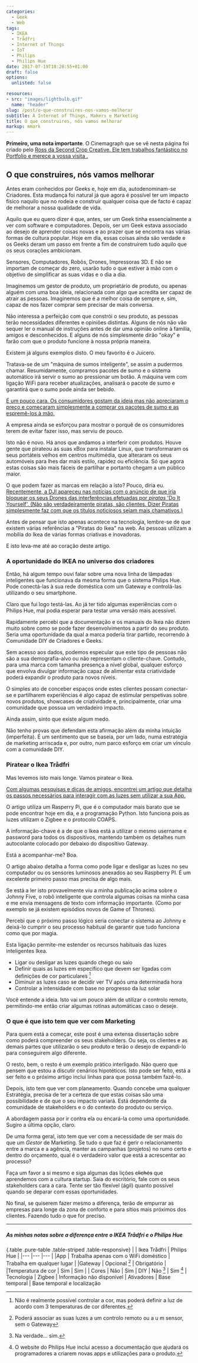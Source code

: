 ```yaml
---
categories: 
  - Geek
  - Web
tags:
  - IKEA
  - Trådfri
  - Internet of Things
  - IoT
  - Philips
  - Philips Hue
date: 2017-07-19T18:28:55+01:00
draft: false
options:
  unlisted: false

resources: 
- src: "images/lightbulb.gif"
  name: "header"
slug: /post/o-que-construires-nos-vamos-melhorar
subtitle: A Internet of Things, Makers e Marketing
title: O que construires, nós vamos melhorar
markup: mmark
---
```


**Primeiro, uma nota importante**. O Cinemagraph que se vê nesta página foi criado pelo [Ross da Second Crop Creative. Ele tem trabalhos fantástico no Portfolio e merece a vossa visita    .](http://secondcropcreative.com/)

## O que construires, nós vamos melhorar 

Antes eram conhecidos por Geeks e, hoje em dia, autodenominam-se Criadores. Esta mudança foi natural já que agora é possível ter um impacto físico naquilo que no rodeia e construir qualquer coisa que de facto é capaz de melhorar a nossa qualidade de vida.

<!--more-->

Aquilo que eu quero dizer é que, antes, ser um Geek tinha essencialmente a ver com software e computadores. Depois, ser um Geek estava associado ao desejo de aprender coisas novas e ao prazer que se encontra nas várias formas de cultura popular. Hoje em dia, essas coisas ainda são verdade e os Geeks deram um passo em frente a fim de construírem tudo aquilo que os seus corações ambicionam.

Sensores, Computadores, Robôs, Drones, Impressoras 3D. E não se importam de começar do zero, usarão tudo o que estiver à mão com o objetivo de simplificar as suas vidas e o dia a dia.

Imaginemos um gestor de produto, um proprietário de produto, ou apenas alguém com uma boa ideia, relacionada com algo que acredita ser capaz de atrair as pessoas. Imaginemos que é a melhor coisa de sempre e, sim, capaz de nos fazer comprar sem precisar de mais conversa.

Não interessa a perfeição com que constrói o seu produto, as pessoas terão necessidades diferentes e opiniões distintas. Alguns de nós não vão sequer ler o manual de instruções antes de dar uma opinião online à família, amigos e desconhecidos. E alguns de nós simplesmente dirão "okay" e farão com que o produto funcione à nossa própria maneira.

Existem já alguns exemplos disto. O meu favorito é o Juicero.

Tratava-se de um "máquina de sumos inteligente", se assim a pudermos chamar. Resumidamente, compramos pacotes de sumo e o sistema automático irá servir o sumo ao pressionar um botão. A máquina vem com ligação WiFi para receber atualizações, analisará o pacote de sumo e garantirá que o sumo pode ainda ser bebido. 

[É um pouco cara. Os consumidores gostam da ideia mas não apreciaram o preço e começaram simplesmente a comprar os pacotes de sumo e as espremê-los à mão.](https://www.bloomberg.com/news/features/2017-04-19/silicon-valley-s-400-juicer-may-be-feeling-the-squeeze)

A empresa ainda se esforçou para mostrar o porquê de os consumidores terem de evitar fazer isso, mas serviu de pouco.

Isto não é novo. Há anos que andamos a interferir com produtos. Houve gente que pirateou as suas xBox para instalar Linux, que transformaram os seus portáteis velhos em centros multimédia, que alteraram os seus automóveis para lhes dar mais estilo, rapidez ou eficiência. Só que agora estas coisas são mais fáceis de partilhar e portanto chegam a um público maior.

O que podem fazer as marcas em relação a isto? Pouco, diria eu. [Recentemente, a DJI apareceu nas notícias com o anúncio de que iria bloquear os seus Drones das interferências efetuadas por _piratas_ 'Do It Yourself'. (Não são verdadeiramente piratas, são clientes. Dizer Piratas simplesmente faz com que os títulos noticiosos sejam mais chamativos.)](https://motherboard.vice.com/en_us/article/3knkgn/dji-is-locking-down-its-drones-against-a-growing-army-of-diy-hackers)

Antes de pensar que isto apenas acontece na tecnologia, lembre-se de que existem várias referências a "Piratas do Ikea" na web. As pessoas utilizam a mobília do Ikea de várias formas criativas e inovadoras.

E isto leva-me até ao coração deste artigo.

### A oportunidade do IKEA no universo dos criadores

Então, há algum tempo ouvi falar sobre uma nova linha de lâmpadas inteligentes que funcionava da mesma forma que o sistema Philips Hue. Pode conectá-las à sua rede doméstica com um Gateway e controlá-las utilizando o seu smartphone.

Claro que fui logo testá-las. Ao já ter tido algumas experiências com o Philips Hue, mal podia esperar para testar uma versão mais acessível.

Rapidamente percebi que a documentação e os manuais do Ikea não dizem muito sobre como se pode fazer desenvolvimentos a partir do seu produto. Seria uma oportunidade da qual a marca poderia tirar partido, recorrendo à Comunidade DIY de Criadores e Geeks.

Sem acesso aos dados, podemos especular que este tipo de pessoas não são a sua demografia-alvo ou não representam o cliente-chave. Contudo, para uma marca com tamanha presença a nível global, qualquer esforço que envolva divulgar informação capaz de alimentar esta criatividade poderá expandir o produto para novos níveis.

O simples ato de conceber espaços onde estes clientes possam conectar-se e partilharem experiências é algo capaz de estimular perspetivas sobre novos produtos, showcases de criatividade e, principalmente, criar uma comunidade que possua um verdadeiro impacto.

Ainda assim, sinto que existe algum medo.

Não tenho provas que defendam esta afirmação além da minha intuição (imperfeita). É um sentimento que se baseia, por um lado, numa estratégia de marketing arriscada e, por outro, num parco esforço em criar um vínculo com a comunidade DIY.

### Piratear o Ikea Trådfri

Mas levemos isto mais longe. Vamos piratear o Ikea.

[Com algumas pesquisas e dicas de amigos, encontrei um artigo que detalha os passos necessários para interagir com as luzes sem utilizar a sua App.](https://learn.pimoroni.com/tutorial/sandyj/controlling-ikea-tradfri-lights-from-your-pi)

O artigo utiliza um Rasperry Pi, que é o computador mais barato que se pode encontrar hoje em dia, e a programação Python. Isto funciona pois as luzes utilizam o Zigbee e o protocolo COAPS.

A informação-chave é a de que o Ikea está a utilizar o mesmo username e password para todos os dispositivos, mantendo também os detalhes num autocolante colocado por debaixo do dispositivo Gateway.

Está a acompanhar-me? Boa. 

O artigo abaixo detalha a forma como pode ligar e desligar as luzes no seu computador ou os sensores luminosos anexados ao seu Raspberry PI. É um excelente primeiro passo mas precisa de algo mais.

Se está a ler isto provavelmente viu a minha publicação acima sobre o Johnny Five, o robô inteligente que controla algumas coisas na minha casa e me envia mensagens de texto com informação importante. (Como por exemplo se já existem episódios novos de Game of Thrones).

Percebi que o próximo passo lógico seria conectar o sistema ao Johnny e deixá-lo cumprir o seu processo habitual de garantir que tudo funciona como que por magia.

Esta ligação permite-me estender os recursos habituais das luzes inteligentes Ikea.

- Ligar ou desligar as luzes quando chego ou saio
- Definir quais as luzes em específico que devem ser ligadas com definições de cor particulares [^4]
- Diminuir as luzes caso se decidir ver TV após uma determinada hora
- Controlar a intensidade com base no progresso da luz solar

Você entende a ideia. Isto vai um pouco além de utilizar o controlo remoto, permitindo-me então criar algumas rotinas automáticas caso o deseje.

[^4]: Não é realmente possível controlar a cor, mas poderá definir a luz de acordo com 3 temperaturas de cor diferentes.

### O que é que isto tem que ver com  Marketing

Para quem está a começar, este post é uma extensa dissertação sobre como poderá compreender os seus stakeholders. Ou seja, os clientes e as demais partes que utilizarão o seu produto e terão o desejo de expandi-lo para conseguirem algo diferente.

O resto, bem, o resto é um exemplo prático interligado. Não quero que pensem que estou a discutir cenários hipotéticos. Isto pode ser feito, está a ser feito e o próximo artigo inclui linhas para que possa também fazê-lo.

Depois, isto tem que ver com planeamento. Quando concebe uma qualquer Estratégia, precisa de ter a certeza de que estas coisas são uma possibilidade e de que o seu impacto variará. Está dependente da comunidade de stakeholders e o do contexto do produto ou serviço.

A abordagem passa por ir contra ela ou encará-la como uma oportunidade. Sugiro a última opção, claro.

De uma forma geral, isto tem que ver com a necessidade de ser mais do que um *Gestor* de Marketing. Se tudo o que faz é gerir o relacionamento entre a marca e a agência, manter as campanhas (projetos) no rumo certo e dentro do orçamento, qual é o verdadeiro valor que está a acrescentar ao processo?

Faça um favor a si mesmo e siga algumas das lições ~~clichés~~ que aprendemos com a cultura startup. Saia do escritório, fale com os seus stakeholders cara a cara. Tente ser tão flexível (ágil) quanto possível quando se deparar com essas oportunidades.

No final, se quiserem fazer mesmo a diferença, terão de empurrar as empresas para longe da zona de conforto e para sítios mais próximos dos clientes. Fazendo tudo o que for preciso.

---


##### As minhas notas sobre a diferença entre o IKEA Trådfri e o Philips Hue

{.table .pure-table .table-striped .table-responsive}
| | Ikea Trådfri | Philips Hue |
|---    |---    |---    |
|App | Trabalha apenas com o WiFi doméstico | Trabalha em qualquer lugar |
|Gateway | Opcional [^3] | Obrigatório |
|Temperatura de cor | Sim | Sim |
| Cores | Não | Sim
| DIY | Não [^2] |  Sim [^1] 
| Tecnologia | Zigbee | Informação não disponível
| Ativadores | Base temporal | Base temporal e localização


[^1]: O website do Philips Hue inclui acesso a documentação que ajudará os programadores a criarem novas apps e utilizações para o produto.

[^2]: Na verdade... sim.

[^3]: Poderá associar as suas luzes a um controlo remoto ou a u m sensor, sem o Gateway
